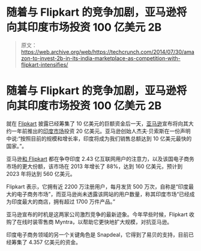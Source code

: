 # 随着与 Flipkart 的竞争加剧，亚马逊将向其印度市场投资 100 亿美元 2B

> 原文：<https://web.archive.org/web/https://techcrunch.com/2014/07/30/amazon-to-invest-2b-in-its-india-marketplace-as-competition-with-flipkart-intensifies/>

# 随着与 Flipkart 的竞争加剧，亚马逊将向其印度市场投资 100 亿美元 2B

就在 [Flipkart](https://web.archive.org/web/20230129215114/http://www.flipkart.com/) 披露已经筹集了 10 亿美元的巨额资金后一天，[亚马逊](https://web.archive.org/web/20230129215114/http://www.amazon.com/)宣布将向其大约一年前推出的[印度市场](https://web.archive.org/web/20230129215114/http://www.amazon.in/)投资 20 亿美元。亚马逊创始人杰夫·贝索斯在一份声明中说:“按照目前的规模和增长率，印度将成为我们销售总额达到 10 亿美元最快的国家。”。

亚马逊[和 Flipkart](https://web.archive.org/web/20230129215114/http://www.crunchbase.com/organization/amazon) 都在争夺印度 2.43 亿互联网用户的注意力，以及该国电子商务市场的更大份额，该市场在 2013 年增长了 88%，达到 160 亿美元，预计到 2023 年将达到 560 亿美元。

Flipkart 表示，它拥有近 2200 万注册用户，每月发货 500 万次，自称是“印度最大的电子商务市场”，而亚马逊尚未透露该网站的用户数量，称其印度市场“已经成为印度最大的商店，拥有超过 1700 万件产品。”

亚马逊宣布的时机是这两家公司激烈竞争的最新迹象。今年早些时候，Flipkart 收购了在线时装零售商 Myntra，以帮助它更快地扩大规模，对抗亚马逊。

印度电子商务领域的另一个关键角色是 Snapdeal，它得到了易贝的支持，目前已经筹集了 4.357 亿美元的资金。